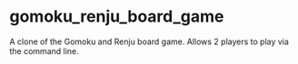 # gomoku_renju_board_game
 A clone of the Gomoku and Renju board game. Allows 2 players to play via the command line.
